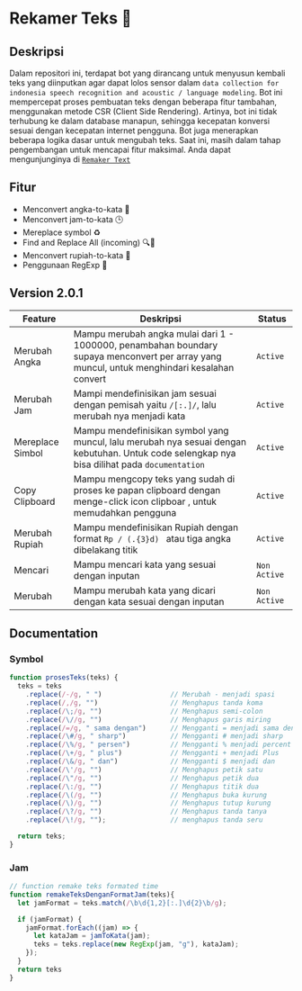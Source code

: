 # Rekamer Teks 🚀

## Deskripsi

Dalam repositori ini, terdapat bot yang dirancang untuk menyusun kembali teks yang diinputkan agar dapat lolos sensor dalam `data collection for indonesia speech recognition and acoustic / language modeling`. Bot ini mempercepat proses pembuatan teks dengan beberapa fitur tambahan, menggunakan metode CSR (Client Side Rendering). Artinya, bot ini tidak terhubung ke dalam database manapun, sehingga kecepatan konversi sesuai dengan kecepatan internet pengguna. Bot juga menerapkan beberapa logika dasar untuk mengubah teks. Saat ini, masih dalam tahap pengembangan untuk mencapai fitur maksimal. Anda dapat mengunjunginya di [`Remaker Text`](https://panntod.github.io/Remaker-Text)


## Fitur

- Menconvert angka-to-kata 📝
- Menconvert jam-to-kata 🕒
- Mereplace symbol ♻️
- Find and Replace All (incoming) 🔍🔄 
- Menconvert rupiah-to-kata 💸
- Penggunaan RegExp 🧩

## Version 2.0.1

| Feature | Deskripsi | Status | 
| ---| ---|--- |
| Merubah Angka | Mampu merubah angka mulai dari 1 - 1000000, penambahan boundary supaya menconvert per array yang muncul, untuk menghindari kesalahan convert   | `Active` | 
| Merubah Jam | Mampi mendefinisikan jam sesuai dengan pemisah yaitu `/[:.]/`, lalu merubah nya menjadi kata  | `Active` | 
| Mereplace Simbol| Mampu mendefinisikan symbol yang muncul, lalu merubah nya sesuai dengan kebutuhan. Untuk code selengkap nya bisa dilihat pada `documentation` | `Active` |
| Copy Clipboard | Mampu mengcopy teks yang sudah di proses ke papan clipboard dengan menge-click icon clipboar , untuk memudahkan pengguna | `Active` |
| Merubah Rupiah | Mampu mendefinisikan Rupiah dengan format `Rp / (.{3}d) ` atau tiga angka dibelakang titik | `Active` |
| Mencari | Mampu mencari kata yang sesuai dengan inputan | `Non Active` |
| Merubah | Mampu merubah kata yang dicari dengan kata sesuai dengan inputan | `Non Active` |


## Documentation  

### Symbol
```js
function prosesTeks(teks) {
  teks = teks
    .replace(/-/g, " ")                 // Merubah - menjadi spasi
    .replace(/,/g, "")                  // Menghapus tanda koma
    .replace(/\;/g, "")                 // Menghapus semi-colon
    .replace(/\//g, "")                 // Menghapus garis miring
    .replace(/=/g, " sama dengan")      // Mengganti = menjadi sama dengan
    .replace(/\#/g, " sharp")           // Mengganti # menjadi sharp
    .replace(/\%/g, " persen")          // Mengganti % menjadi percent
    .replace(/\+/g, " plus")            // Mengganti + menjadi Plus
    .replace(/\&/g, " dan")             // Mengganti $ menjadi dan
    .replace(/\'/g, "")                 // Menghapus petik satu
    .replace(/\"/g, "")                 // Menghapus petik dua
    .replace(/\:/g, "")                 // Menghapus titik dua
    .replace(/\(/g, "")                 // Menghapus buka kurung
    .replace(/\)/g, "")                 // Menghapus tutup kurung
    .replace(/\?/g, "")                 // Menghapus tanda tanya
    .replace(/\!/g, "");                // menghapus tanda seru

  return teks;
}
```
### Jam
```js
// function remake teks formated time
function remakeTeksDenganFormatJam(teks){
  let jamFormat = teks.match(/\b\d{1,2}[:.]\d{2}\b/g);

  if (jamFormat) {
    jamFormat.forEach((jam) => {
      let kataJam = jamToKata(jam);
      teks = teks.replace(new RegExp(jam, "g"), kataJam);
    });
  }
  return teks
}
```